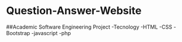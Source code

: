# Question-Answer-Website
##Academic Software Engineering Project
  -Tecnology
    -HTML
    -CSS
    -Bootstrap
    -javascript
    -php
      
